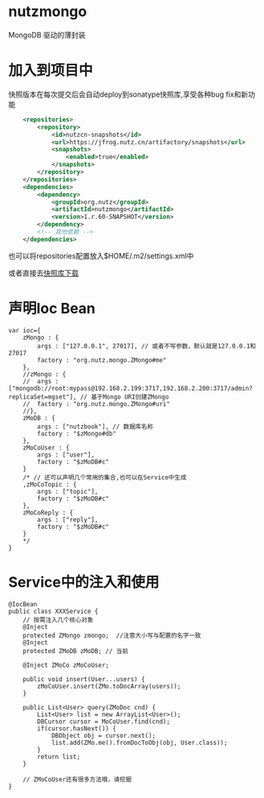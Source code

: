nutzmongo
=========

MongoDB 驱动的薄封装

# 加入到项目中

快照版本在每次提交后会自动deploy到sonatype快照库,享受各种bug fix和新功能

```xml
	<repositories>
		<repository>
			<id>nutzcn-snapshots</id>
			<url>https://jfrog.nutz.cn/artifactory/snapshots</url>
			<snapshots>
				<enabled>true</enabled>
			</snapshots>
		</repository>
	</repositories>
	<dependencies>
		<dependency>
			<groupId>org.nutz</groupId>
			<artifactId>nutzmongo</artifactId>
			<version>1.r.60-SNAPSHOT</version>
		</dependency>
		<!-- 其他依赖 -->
	</dependencies>
```

也可以将repositories配置放入$HOME/.m2/settings.xml中

或者直接去[快照库下载](https://jfrog.nutz.cn/artifactory/snapshots/org/nutz/nutzmongo/1.r.60-SNAPSHOT/)

# 声明Ioc Bean

	var ioc={
		zMongo : {
			args : ["127.0.0.1", 27017], // 或者不写参数，默认就是127.0.0.1和27017
			factory : "org.nutz.mongo.ZMongo#me"
		},
		//zMongo : {
		//	args : ["mongodb://root:mypass@192.168.2.199:3717,192.168.2.200:3717/admin?replicaSet=mgset"], // 基于Mongo URI创建ZMongo
		//	factory : "org.nutz.mongo.ZMongo#uri"
		//},
		zMoDB : {
			args : ["nutzbook"], // 数据库名称
			factory : "$zMongo#db"
		},
		zMoCoUser : {
			args : ["user"],
			factory : "$zMoDB#c"
		}
		/* // 还可以声明几个常用的集合,也可以在Service中生成
		,zMoCoTopic : {
			args : ["topic"],
			factory : "$zMoDB#c"
		},
		zMoCoReply : {
			args : ["reply"],
			factory : "$zMoDB#c"
		}
		*/
	}

# Service中的注入和使用

	@IocBean
	public class XXXService {
		// 按需注入几个核心对象
		@Inject 
		protected ZMongo zmongo;  //注意大小写与配置的名字一致
		@Inject
		protected ZMoDB zMoDB; // 当前
		
		@Inject ZMoCo zMoCoUser;
		
		public void insert(User...users) {
			zMoCoUser.insert(ZMo.toDocArray(users));
		}
		
		public List<User> query(ZMoDoc cnd) {
			List<User> list = new ArrayList<User>();
			DBCursor cursor = MoCoUser.find(cnd);
			if(cursor.hasNext()) {
       			DBObject obj = cursor.next();
       			list.add(ZMo.me().fromDocToObj(obj, User.class));
    		}
    		return list;
		}
		
		// ZMoCoUser还有很多方法哦，请挖掘
	}
